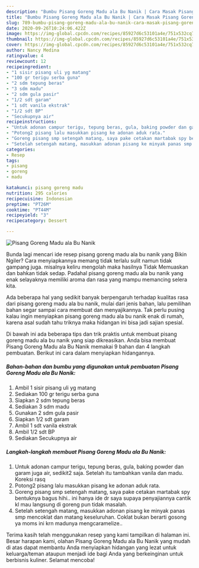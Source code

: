 ```yaml
---
description: "Bumbu Pisang Goreng Madu ala Bu Nanik | Cara Masak Pisang Goreng Madu ala Bu Nanik Yang Enak Dan Mudah"
title: "Bumbu Pisang Goreng Madu ala Bu Nanik | Cara Masak Pisang Goreng Madu ala Bu Nanik Yang Enak Dan Mudah"
slug: 789-bumbu-pisang-goreng-madu-ala-bu-nanik-cara-masak-pisang-goreng-madu-ala-bu-nanik-yang-enak-dan-mudah
date: 2020-09-26T10:24:06.422Z
image: https://img-global.cpcdn.com/recipes/85927d6c53101a4e/751x532cq70/pisang-goreng-madu-ala-bu-nanik-foto-resep-utama.jpg
thumbnail: https://img-global.cpcdn.com/recipes/85927d6c53101a4e/751x532cq70/pisang-goreng-madu-ala-bu-nanik-foto-resep-utama.jpg
cover: https://img-global.cpcdn.com/recipes/85927d6c53101a4e/751x532cq70/pisang-goreng-madu-ala-bu-nanik-foto-resep-utama.jpg
author: Nancy Medina
ratingvalue: 4
reviewcount: 12
recipeingredient:
- "1 sisir pisang uli yg matang"
- "100 gr terigu serba guna"
- "2 sdm tepung beras"
- "3 sdm madu"
- "2 sdm gula pasir"
- "1/2 sdt garam"
- "1 sdt vanila ekstrak"
- "1/2 sdt BP"
- "Secukupnya air"
recipeinstructions:
- "Untuk adonan campur terigu, tepung beras, gula, baking powder dan garam juga air, sedikit2 saja. Setelah itu tambahkan vanila dan madu. Koreksi rasq"
- "Potong2 pisang lalu masukkan pisang ke adonan aduk rata."
- "Goreng pisang smp setengah matang, saya pake cetakan martabak spy bentuknya bagus hihi.. ini hanya ide dr saya supaya penyajiannya cantik kl mau langsung di goreng pun tidak masalah."
- "Setelah setengah matang, masukkan adonan pisang ke minyak panas smp mencoklat dan matang keseluruhan. Coklat bukan berarti gosong ya moms ini krn madunya mengcaramelize.."
categories:
- Resep
tags:
- pisang
- goreng
- madu

katakunci: pisang goreng madu 
nutrition: 295 calories
recipecuisine: Indonesian
preptime: "PT26M"
cooktime: "PT44M"
recipeyield: "3"
recipecategory: Dessert

---
```



![Pisang Goreng Madu ala Bu Nanik](https://img-global.cpcdn.com/recipes/85927d6c53101a4e/751x532cq70/pisang-goreng-madu-ala-bu-nanik-foto-resep-utama.jpg)

Bunda lagi mencari ide resep pisang goreng madu ala bu nanik yang Bikin Ngiler? Cara menyiapkannya memang tidak terlalu sulit namun tidak gampang juga. misalnya keliru mengolah maka hasilnya Tidak Memuaskan dan bahkan tidak sedap. Padahal pisang goreng madu ala bu nanik yang enak selayaknya memiliki aroma dan rasa yang mampu memancing selera kita.



Ada beberapa hal yang sedikit banyak berpengaruh terhadap kualitas rasa dari pisang goreng madu ala bu nanik, mulai dari jenis bahan, lalu pemilihan bahan segar sampai cara membuat dan menyajikannya. Tak perlu pusing kalau ingin menyiapkan pisang goreng madu ala bu nanik enak di rumah, karena asal sudah tahu triknya maka hidangan ini bisa jadi sajian spesial.


Di bawah ini ada beberapa tips dan trik praktis untuk membuat pisang goreng madu ala bu nanik yang siap dikreasikan. Anda bisa membuat Pisang Goreng Madu ala Bu Nanik memakai 9 bahan dan 4 langkah pembuatan. Berikut ini cara dalam menyiapkan hidangannya.

<!--inarticleads1-->

##### Bahan-bahan dan bumbu yang digunakan untuk pembuatan Pisang Goreng Madu ala Bu Nanik:

1. Ambil 1 sisir pisang uli yg matang
1. Sediakan 100 gr terigu serba guna
1. Siapkan 2 sdm tepung beras
1. Sediakan 3 sdm madu
1. Gunakan 2 sdm gula pasir
1. Siapkan 1/2 sdt garam
1. Ambil 1 sdt vanila ekstrak
1. Ambil 1/2 sdt BP
1. Sediakan Secukupnya air




<!--inarticleads2-->

##### Langkah-langkah membuat Pisang Goreng Madu ala Bu Nanik:

1. Untuk adonan campur terigu, tepung beras, gula, baking powder dan garam juga air, sedikit2 saja. Setelah itu tambahkan vanila dan madu. Koreksi rasq
1. Potong2 pisang lalu masukkan pisang ke adonan aduk rata.
1. Goreng pisang smp setengah matang, saya pake cetakan martabak spy bentuknya bagus hihi.. ini hanya ide dr saya supaya penyajiannya cantik kl mau langsung di goreng pun tidak masalah.
1. Setelah setengah matang, masukkan adonan pisang ke minyak panas smp mencoklat dan matang keseluruhan. Coklat bukan berarti gosong ya moms ini krn madunya mengcaramelize..




Terima kasih telah menggunakan resep yang kami tampilkan di halaman ini. Besar harapan kami, olahan Pisang Goreng Madu ala Bu Nanik yang mudah di atas dapat membantu Anda menyiapkan hidangan yang lezat untuk keluarga/teman ataupun menjadi ide bagi Anda yang berkeinginan untuk berbisnis kuliner. Selamat mencoba!
